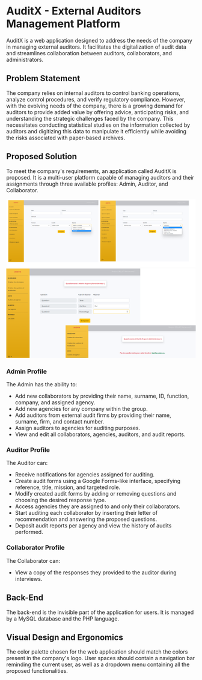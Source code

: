 # AuditX - External Auditors Management Platform

AuditX is a web application designed to address the needs of the company in managing external auditors. It facilitates the digitalization of audit data and streamlines collaboration between auditors, collaborators, and administrators.

## Problem Statement

The company relies on internal auditors to control banking operations, analyze control procedures, and verify regulatory compliance. However, with the evolving needs of the company, there is a growing demand for auditors to provide added value by offering advice, anticipating risks, and understanding the strategic challenges faced by the company. This necessitates conducting statistical studies on the information collected by auditors and digitizing this data to manipulate it efficiently while avoiding the risks associated with paper-based archives.

## Proposed Solution

To meet the company's requirements, an application called AuditX is proposed. It is a multi-user platform capable of managing auditors and their assignments through three available profiles: Admin, Auditor, and Collaborator.

![UserSpace](userspace.png)
![Forms](forms.png)

### Admin Profile

The Admin has the ability to:

- Add new collaborators by providing their name, surname, ID, function, company, and assigned agency.
- Add new agencies for any company within the group.
- Add auditors from external audit firms by providing their name, surname, firm, and contact number.
- Assign auditors to agencies for auditing purposes.
- View and edit all collaborators, agencies, auditors, and audit reports.

### Auditor Profile

The Auditor can:

- Receive notifications for agencies assigned for auditing.
- Create audit forms using a Google Forms-like interface, specifying reference, title, mission, and targeted role.
- Modify created audit forms by adding or removing questions and choosing the desired response type.
- Access agencies they are assigned to and only their collaborators.
- Start auditing each collaborator by inserting their letter of recommendation and answering the proposed questions.
- Deposit audit reports per agency and view the history of audits performed.


### Collaborator Profile

The Collaborator can:

- View a copy of the responses they provided to the auditor during interviews.
  
## Back-End

The back-end is the invisible part of the application for users. It is managed by a MySQL database and the PHP language.

## Visual Design and Ergonomics

The color palette chosen for the web application should match the colors present in the company's logo. User spaces should contain a navigation bar reminding the current user, as well as a dropdown menu containing all the proposed functionalities.
